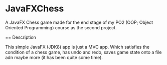 # JavaFXChess

A JavaFX Chess game made for the end stage of my PO2 (OOP; Object Oriented Programming) course as the second project.

== Description

This simple JavaFX (JDK8) app is just a MVC app. Which satisfies the condition of a chess game, has undo and redo, saves game state onto a file adn maybe more (it has been quite some time).
